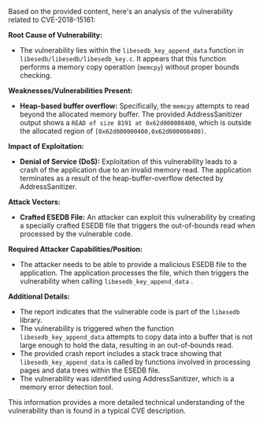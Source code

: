 Based on the provided content, here's an analysis of the vulnerability related to CVE-2018-15161:

**Root Cause of Vulnerability:**

*   The vulnerability lies within the `libesedb_key_append_data` function in `libesedb/libesedb/libesedb_key.c`. It appears that this function performs a memory copy operation (`memcpy`) without proper bounds checking.

**Weaknesses/Vulnerabilities Present:**

*   **Heap-based buffer overflow:** Specifically, the `memcpy` attempts to read beyond the allocated memory buffer. The provided AddressSanitizer output shows a `READ of size 8191 at 0x62d000008400`, which is outside the allocated region of `[0x62d000000400,0x62d000008400)`.

**Impact of Exploitation:**

*   **Denial of Service (DoS):** Exploitation of this vulnerability leads to a crash of the application due to an invalid memory read. The application terminates as a result of the heap-buffer-overflow detected by AddressSanitizer.

**Attack Vectors:**

*   **Crafted ESEDB File:** An attacker can exploit this vulnerability by creating a specially crafted ESEDB file that triggers the out-of-bounds read when processed by the vulnerable code.

**Required Attacker Capabilities/Position:**

*   The attacker needs to be able to provide a malicious ESEDB file to the application. The application processes the file, which then triggers the vulnerability when calling `libesedb_key_append_data` .

**Additional Details:**

*   The report indicates that the vulnerable code is part of the `libesedb` library.
*   The vulnerability is triggered when the function `libesedb_key_append_data` attempts to copy data into a buffer that is not large enough to hold the data, resulting in an out-of-bounds read.
*   The provided crash report includes a stack trace showing that `libesedb_key_append_data` is called by functions involved in processing pages and data trees within the ESEDB file.
*   The vulnerability was identified using AddressSanitizer, which is a memory error detection tool.

This information provides a more detailed technical understanding of the vulnerability than is found in a typical CVE description.